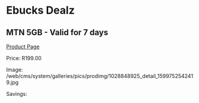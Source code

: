 
# Ebucks Dealz
## MTN 5GB - Valid for 7 days
[Product Page](https://www.ebucks.com/web/shop/productSelected.do?prodId=1028848925&catId=300)

Price: R199.00

Image: /web/cms/system/galleries/pics/prodimg/1028848925_detail_1599752542419.jpg

Savings: 


	